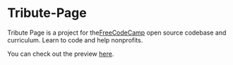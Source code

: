 # Tribute-Page
Tribute Page is a project for the<a href="https://www.freecodecamp.com/">FreeCodeCamp</a> open source codebase and curriculum. Learn to code and help nonprofits.

You can check out the preview <a href="https://codepen.io/dinygomes/full/xLbdeX/">here</a>.
